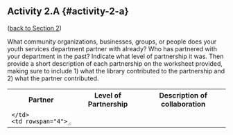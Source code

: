 ## Activity 2.A {#activity-2-a}

([back to Section 2](../2_what_is_a_community_partnership/24_section_2_activities.md))

What community organizations, businesses, groups, or people does your youth services department partner with already? Who has partnered with your department in the past? Indicate what level of partnership it was. Then provide a short description of each partnership on the worksheet provided, making sure to include 1) what the library contributed to the partnership and 2) what the partner contributed.

<table><tr>
<th colspan="1">Partner</th>
<th colspan="1">Level of Partnership</th>
<th colspan="1">Description of collaboration</th>
</tr>
<tr>
<td rowspan="4"><textarea style="width: 100%; border: none;"/></td>
<td rowspan="4"><textarea style="width: 100%; border: none;"/></td>
<td rowspan="4"><textarea style="width: 100%; border: none;"/></td>
</td>
<td></td>
<td rowspan="4"><textarea style="width: 100%; border: none;"/></td>
</tr>
<tr>
<td rowspan="4"><textarea style="width: 100%; border: none;"/></td>
</tr>
<tr>
<td rowspan="4"><textarea style="width: 100%; border: none;"/></td>
</tr>
<tr>
<td rowspan="4"><textarea style="width: 100%; border: none;"/></td>
</tr>
<tr>
<td rowspan="4"><textarea style="width: 100%; border: none;"/></td>
</tr>
<tr>
<td rowspan="4"><textarea style="width: 100%; border: none;"/></td>
</tr>


</table>